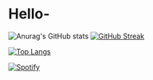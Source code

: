 # Hello-
![Anurag's GitHub stats](https://github-readme-stats.vercel.app/api?username=MuhaGX&include_all_commits=true)
[![GitHub Streak](https://github-readme-streak-stats.herokuapp.com?user=MuhaGX&date_format=M%20j%5B%2C%20Y%5D&fire=242424&ring=242424&currStreakLabel=242424)](https://git.io/streak-stats) 

[![Top Langs](https://github-readme-stats.vercel.app/api/top-langs/?username=MuhaGX&langs_count=8)](https://github.com/anuraghazra/github-readme-stats)

[![Spotify](https://github-readme-remake.vercel.app/api/spotify)](https://open.spotify.com/user/mhxjjrnc7kbrknmdxhmmuijsg)
<br/>
